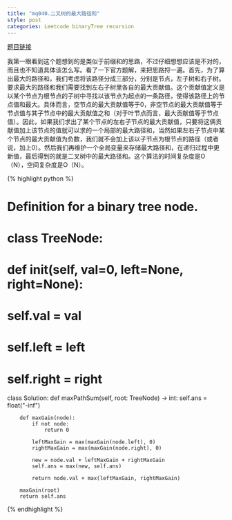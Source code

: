 ```yaml
---
title: "mq040.二叉树的最大路径和"
style: post
categories: Leetcode binaryTree recursion
---
```


[题目链接](https://leetcode-cn.com/problems/binary-tree-maximum-path-sum/)

我第一眼看到这个题想到的是类似于前缀和的思路，不过仔细想想应该是不对的，而且也不知道具体该怎么写。看了一下官方题解，来把思路捋一遍。首先，为了算出最大的路径和，我们考虑将该路径分成三部分，分别是节点，左子树和右子树。要求最大的路径和我们需要找到左右子树里各自的最大贡献值。这个贡献值定义是以某个节点为根节点的子树中寻找以该节点为起点的一条路径，使得该路径上的节点值和最大。具体而言，空节点的最大贡献值等于0，非空节点的最大贡献值等于节点值与其子节点中的最大贡献值之和（对于叶节点而言，最大贡献值等于节点值）。因此，如果我们求出了某个节点的左右子节点的最大贡献值，只要将这俩贡献值加上该节点的值就可以求的一个局部的最大路径和，当然如果左右子节点中某个节点的最大贡献值为负数，我们就不会加上该以子节点为根节点的路径（或者说，加上0）。然后我们再维护一个全局变量来存储最大路径和，在递归过程中更新值，最后得到的就是二叉树中的最大路径和。这个算法的时间复杂度是O（N），空间复杂度是O（N）。

{% highlight python %}

# Definition for a binary tree node.
# class TreeNode:
#     def __init__(self, val=0, left=None, right=None):
#         self.val = val
#         self.left = left
#         self.right = right
class Solution:
    def maxPathSum(self, root: TreeNode) -> int:
        self.ans = float("-inf")
        
        def maxGain(node):
            if not node:
                return 0

            leftMaxGain = max(maxGain(node.left), 0)
            rightMaxGain = max(maxGain(node.right), 0)

            new = node.val + leftMaxGain + rightMaxGain
            self.ans = max(new, self.ans)
            
            return node.val + max(leftMaxGain, rightMaxGain)
        
        maxGain(root)
        return self.ans

{% endhighlight %}

